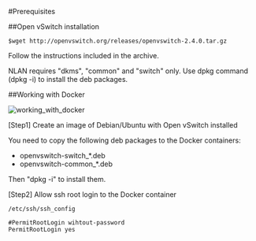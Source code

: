 #Prerequisites

##Open vSwitch installation

```
$wget http://openvswitch.org/releases/openvswitch-2.4.0.tar.gz
```
Follow the instructions included in the archive.

NLAN requires "dkms", "common" and "switch" only. Use dpkg command (dpkg -i) to install the deb packages.

##Working with Docker

![working_with_docker](https://docs.google.com/drawings/d/161Bn80w8JZKQ7BXmIo0br7xQ4kqEdBc_XZ254zuORSU/pub?w=680&h=400)

[Step1] Create an image of Debian/Ubuntu with Open vSwitch installed

You need to copy the following deb packages to the Docker containers:
- openvswitch-switch_*.deb
- openvswitch-common_*.deb

Then "dpkg -i" to install them.

[Step2] Allow ssh root login to the Docker container
```
/etc/ssh/ssh_config

#PermitRootLogin wihtout-password
PermitRootLogin yes
```
